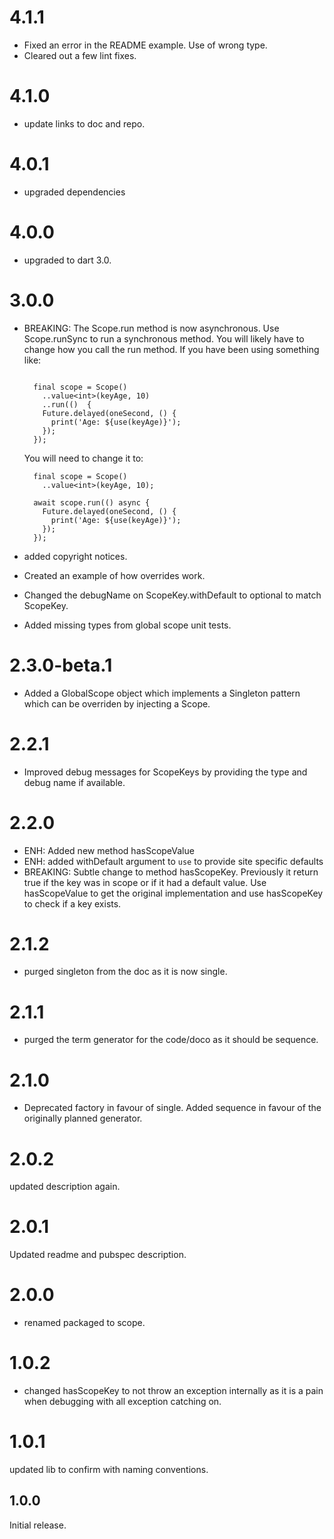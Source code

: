 # 4.1.1
- Fixed an error in the README example. Use of wrong type.
- Cleared out a few lint fixes.

# 4.1.0
- update links to doc and repo.

# 4.0.1
- upgraded dependencies

# 4.0.0
- upgraded to dart 3.0.

# 3.0.0
- BREAKING: The Scope.run method is now asynchronous. Use Scope.runSync to run a synchronous method.
  You will likely have to change how you call the run method.
  If you have been using something like:
  ``` 

    final scope = Scope()
      ..value<int>(keyAge, 10)
      ..run(()  {
      Future.delayed(oneSecond, () {
        print('Age: ${use(keyAge)}');
      });
    });
  ```

  You will need to change it to:
  ```
    final scope = Scope()
      ..value<int>(keyAge, 10);

    await scope.run(() async {
      Future.delayed(oneSecond, () {
        print('Age: ${use(keyAge)}');
      });
    });
    ```

- added copyright notices.
- Created an example of how overrides work.
- Changed the debugName on ScopeKey.withDefault to optional to match ScopeKey.
- Added missing types from global scope unit tests.

# 2.3.0-beta.1
- Added a GlobalScope object which implements a Singleton pattern which can be overriden by injecting a Scope.

# 2.2.1
- Improved debug messages for ScopeKeys by providing the type and debug name if available.

# 2.2.0
- ENH: Added new method hasScopeValue
- ENH: added withDefault argument to `use` to provide site specific defaults
- BREAKING: Subtle change to method hasScopeKey. Previously it return true if the key was in scope or if it had a default value.  Use hasScopeValue to get the original implementation and use hasScopeKey to check if a key exists.


# 2.1.2
- purged singleton from the doc as it is now single.

# 2.1.1
- purged the term generator for the code/doco as it should be sequence.

# 2.1.0
- Deprecated factory in favour of single. Added sequence in favour of the originally planned generator.

# 2.0.2
updated description again.
# 2.0.1
Updated readme and pubspec description.

# 2.0.0
- renamed packaged to scope.

# 1.0.2
- changed hasScopeKey to not throw an exception internally as it is a pain when debugging with all exception catching on.

# 1.0.1
updated lib to confirm with naming conventions.

## 1.0.0

Initial release.
